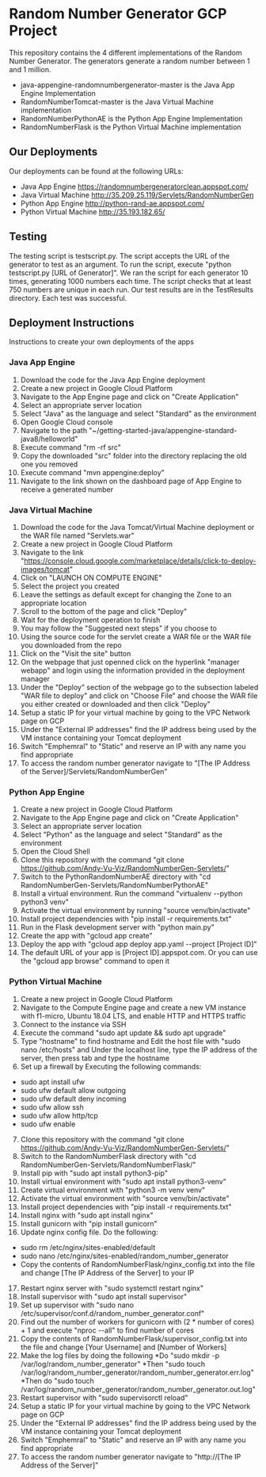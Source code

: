 # Random Number Generator GCP Project
This repository contains the 4 different implementations of the Random Number Generator. The generators generate a random number between 1 and 1 million.
* java-appengine-randomnumbergenerator-master is the Java App Engine Implementation 
* RandomNumberTomcat-master is the Java Virtual Machine implementation
* RandomNumberPythonAE is the Python App Engine Implementation 
* RandomNumberFlask is the Python Virtual Machine implementation

## Our Deployments
Our deployments can be found at the following URLs:
* Java App Engine https://randomnumbergeneratorclean.appspot.com/
* Java Virtual Machine http://35.209.25.119/Servlets/RandomNumberGen
* Python App Engine http://python-rand-ae.appspot.com/
* Python Virtual Machine http://35.193.182.65/

## Testing
The testing script is testscript.py. The script accepts the URL of the generator to test as an argument. To run the script, execute "python testscript.py [URL of Generator]". We ran the script for each generator 10 times, generating 1000 numbers each time. The script checks that at least 750 numbers are unique in each run. Our test results are in the TestResults directory. Each test was successful.

## Deployment Instructions
Instructions to create your own deployments of the apps
### Java App Engine
1. Download the code for the Java App Engine deployment
2. Create a new project in Google Cloud Platform
3. Navigate to the App Engine page and click on "Create Application"
4. Select an appropriate server location
5. Select "Java" as the language and select "Standard" as the environment
6. Open Google Cloud console
7. Navigate to the path "~/getting-started-java/appengine-standard-java8/helloworld"
8. Execute command "rm -rf src"
9. Copy the downloaded "src" folder into the directory replacing the old one you removed
10. Execute command "mvn appengine:deploy"
11. Navigate to the link shown on the dashboard page of App Engine to receive a generated number

### Java Virtual Machine
1. Download the code for the Java Tomcat/Virtual Machine deployment or the WAR file named "Servlets.war"
2. Create a new project in Google Cloud Platform
3. Navigate to the link "https://console.cloud.google.com/marketplace/details/click-to-deploy-images/tomcat"
4. Click on "LAUNCH ON COMPUTE ENGINE"
5. Select the project you created
6. Leave the settings as default except for changing the Zone to an appropriate location
7. Scroll to the bottom of the page and click "Deploy"
8. Wait for the deployment operation to finish
9. You may follow the "Suggested next steps" if you choose to
10. Using the source code for the servlet create a WAR file or the WAR file you downloaded from the repo
11. Click on the "Visit the site" button
12. On the webpage that just openned click on the hyperlink "manager webapp" and login using the information provided in the deployment manager
13. Under the "Deploy" section of the webpage go to the subsection labeled "WAR file to deploy" and click on "Choose File" and choose the WAR file you either created or downloaded and then click "Deploy"
14. Setup a static IP for your virtual machine by going to the VPC Network page on GCP
15. Under the "External IP addresses" find the IP address being used by the VM instance containing your Tomcat deployment
16. Switch "Emphemral" to "Static" and reserve an IP with any name you find appropriate
17. To access the random number generator navigate to "[The IP Address of the Server]/Servlets/RandomNumberGen"

### Python App Engine
1. Create a new project in Google Cloud Platform
2. Navigate to the App Engine page and click on "Create Application"
3. Select an appropriate server location
4. Select "Python" as the language and select "Standard" as the environment
5. Open the Cloud Shell
6. Clone this repository with the command "git clone https://github.com/Andy-Vu-Viz/RandomNumberGen-Servlets/"
7. Switch to the PythonRandomNumberAE directory with "cd RandomNumberGen-Servlets/RandomNumberPythonAE"
8. Install a virtual environment. Run the command "virtualenv --python python3 venv"
9. Activate the virtual environment by running "source venv/bin/activate"
10. Install project dependencies with "pip install -r requirements.txt"
11. Run in the Flask development server with "python main.py"
12. Create the app with "gcloud app create"
13. Deploy the app with "gcloud app deploy app.yaml --project [Project ID]"
14. The default URL of your app is [Project ID].appspot.com. Or you can use the "gcloud app browse" command to open it

### Python Virtual Machine
1. Create a new project in Google Cloud Platform
2. Navigate to the Compute Engine page and create a new VM instance with f1-micro, Ubuntu 18.04 LTS, and enable HTTP and HTTPS traffic
3. Connect to the instance via SSH
4. Execute the command "sudo apt update && sudo apt upgrade"
5. Type "hostname" to find hostname and Edit the host file with "sudo nano /etc/hosts" and  Under the localhost line, type the IP address of the server, then press tab and type the hostname
6. Set up a firewall by Executing the following commands:
* sudo apt install ufw
* sudo ufw default allow outgoing
* sudo ufw default deny incoming
* sudo ufw allow ssh
* sudo ufw allow http/tcp
* sudo ufw enable
7. Clone this repository with the command "git clone https://github.com/Andy-Vu-Viz/RandomNumberGen-Servlets/"
8. Switch to the RandomNumberFlask directory with "cd RandomNumberGen-Servlets/RandomNumberFlask/"
9. Install pip with "sudo apt install python3-pip"
10. Install virtual environment with "sudo apt install python3-venv"
11. Create virtual environment with "python3 -m venv venv"
12. Activate the virtual environment with "source venv/bin/activate"
13. Install project dependencies with "pip install -r requirements.txt"
14. Install nginx with "sudo apt install nginx"
15. Install gunicorn with "pip install gunicorn"
16. Update nginx config file. Do the following: 
* sudo rm /etc/nginx/sites-enabled/default
* sudo nano /etc/nginx/sites-enabled/random_number_generator
* Copy the contents of RandomNumberFlask/nginx_config.txt into the file and change [The IP Address of the Server] to your IP
17. Restart nginx server with "sudo systemctl restart nginx"
18. Install supervisor with "sudo apt install supervisor"
19. Set up supervisor with "sudo nano /etc/supervisor/conf.d/random_number_generator.conf"
20. Find out the number of workers for gunicorn with (2 * number of cores) + 1 and execute "nproc --all" to find number of cores
21. Copy the contents of RandomNumberFlask/supervisor_config.txt into the file and change [Your Username] and [Number of Workers]
22. Make the log files by doing the following
*Do "sudo mkdir -p /var/log/random_number_generator"
*Then "sudo touch /var/log/random_number_generator/random_number_generator.err.log"
*Then do "sudo touch /var/log/random_number_generator/random_number_generator.out.log"
23. Restart supervisor with "sudo supervisorctl reload"
24. Setup a static IP for your virtual machine by going to the VPC Network page on GCP
25. Under the "External IP addresses" find the IP address being used by the VM instance containing your Tomcat deployment
26. Switch "Emphemral" to "Static" and reserve an IP with any name you find appropriate
27. To access the random number generator navigate to "http://[The IP Address of the Server]"
